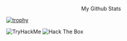 

<p align="center"> My Github Stats</p>

[![trophy](https://github-profile-trophy.vercel.app/?username=krishpranav&theme=dracula)]()

<img src="https://tryhackme-badges.s3.amazonaws.com/krishpranav01.png" alt="TryHackMe">

<img src="http://www.hackthebox.eu/badge/image/418532" alt="Hack The Box">

